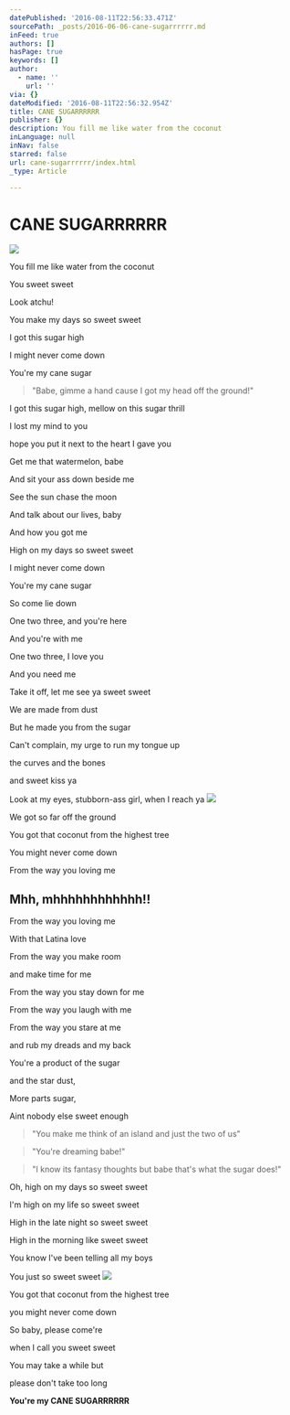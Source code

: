 ```yaml
---
datePublished: '2016-08-11T22:56:33.471Z'
sourcePath: _posts/2016-06-06-cane-sugarrrrrr.md
inFeed: true
authors: []
hasPage: true
keywords: []
author:
  - name: ''
    url: ''
via: {}
dateModified: '2016-08-11T22:56:32.954Z'
title: CANE SUGARRRRRR
publisher: {}
description: You fill me like water from the coconut
inLanguage: null
inNav: false
starred: false
url: cane-sugarrrrrr/index.html
_type: Article

---
```

# CANE SUGARRRRRR
![](https://the-grid-user-content.s3-us-west-2.amazonaws.com/e34115d1-cc40-4c05-bc96-c89ae408bc3e.png)

You fill me like water from the coconut

You sweet sweet

Look atchu!

You make my days so sweet sweet

I got this sugar high

I might never come down

You're my cane sugar

> "Babe, gimme a hand cause I got my head off the ground!"

I got this sugar high, mellow on this sugar thrill

I lost my mind to you

hope you put it next to the heart I gave you

Get me that watermelon, babe

And sit your ass down beside me

See the sun chase the moon

And talk about our lives, baby

And how you got me

High on my days so sweet sweet

I might never come down

You're my cane sugar

So come lie down

One two three, and you're here

And you're with me

One two three, I love you

And you need me

Take it off, let me see ya sweet sweet

We are made from dust

But he made you from the sugar

Can't complain, my urge to run my tongue up

the curves and the bones

and sweet kiss ya

Look at my eyes, stubborn-ass girl, when I reach ya
![](https://the-grid-user-content.s3-us-west-2.amazonaws.com/475628bf-3399-4416-978f-13e1c8de7e2c.png)

We got so far off the ground

You got that coconut from the highest tree

You might never come down

From the way you loving me

## Mhh, mhhhhhhhhhhhh!!

From the way you loving me

With that Latina love

From the way you make room

and make time for me

From the way you stay down for me

From the way you laugh with me

From the way you stare at me

and rub my dreads and my back

You're a product of the sugar

and the star dust,

More parts sugar,

Aint nobody else sweet enough

> "You make me think of an island and just the two of us"

> "You're dreaming babe!"

> "I know its fantasy thoughts but babe that's what the sugar does!"

Oh, high on my days so sweet sweet

I'm high on my life so sweet sweet

High in the late night so sweet sweet

High in the morning like sweet sweet

You know I've been telling all my boys

You just so sweet sweet
![](https://the-grid-user-content.s3-us-west-2.amazonaws.com/b945c771-7e00-442d-a786-567989b12f72.png)

You got that coconut from the highest tree

you might never come down

So baby, please come're

when I call you sweet sweet

You may take a while but

please don't take too long

**You're my CANE SUGARRRRRR**